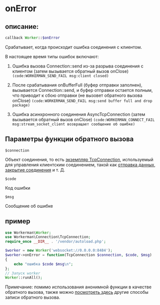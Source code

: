 # onError
## описание:
```php
callback Worker::$onError
```

Срабатывает, когда происходит ошибка соединения с клиентом.

В настоящее время типы ошибок включают:

1. Ошибка вызова Connection::send из-за разрыва соединения с клиентом (затем вызывается обратный вызов onClose) ```(code:WORKERMAN_SEND_FAIL msg:client closed)```

2. После срабатывания onBufferFull (буфер отправки заполнен), вызывается Connection::send, и буфер отправки остается полным, что приводит к сбою отправки (не вызовет обратного вызова onClose) ```(code:WORKERMAN_SEND_FAIL msg:send buffer full and drop package)```

3. Ошибка асинхронного соединения AsyncTcpConnection (затем вызывается обратный вызов onClose) ```(code:WORKERMAN_CONNECT_FAIL msg:stream_socket_client возвращает сообщение об ошибке)```

## Параметры функции обратного вызова
``` $connection ```

Объект соединения, то есть [экземпляр TcpConnection](../tcp-connection.md), используемый для управления клиентским соединением, такой как [отправка данных](../tcp-connection/send.md), [закрытие соединения](../tcp-connection/close.md) и т. Д.

``` $code ```

Код ошибки

``` $msg ```

Сообщение об ошибке

## пример
```php
use Workerman\Worker;
use Workerman\Connection\TcpConnection;
require_once __DIR__ . '/vendor/autoload.php';

$worker = new Worker('websocket://0.0.0.0:8484');
$worker->onError = function(TcpConnection $connection, $code, $msg)
{
    echo "ошибка $code $msg\n";
};
// Запуск worker
Worker::runAll();
```

Примечание: помимо использования анонимной функции в качестве обратного вызова, также можно [посмотреть здесь](../faq/callback_methods.md) другие способы записи обратного вызова.
